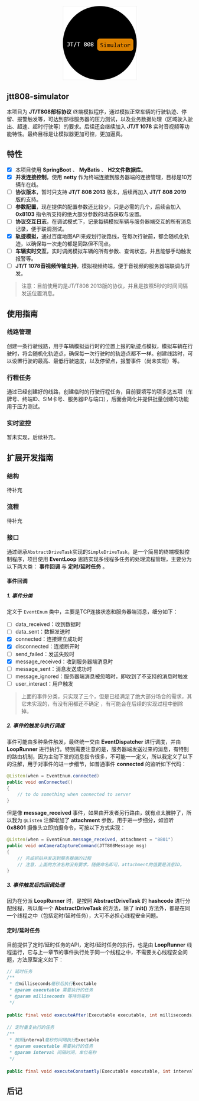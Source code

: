 <div align="center">
	<img src="./doc/logo.png" />
</div>

## jtt808-simulator
本项目为 **JT/T808部标协议** 终端模拟程序，通过模拟正常车辆的行驶轨迹、停留、报警触发等，可达到部标服务器的压力测试，以及业务数据处理（区域驶入驶出、超速、超时行驶等）的要求。后续还会继续加入 **JT/T 1078** 实时音视频等功能特性。最终目标是让模拟器更加可控，更加逼真。

## 特性
- [x] 本项目使用 **SpringBoot** 、 **MyBatis** 、 **H2文件数据库**。
- [x] **并发连接控制**，使用 **netty** 作为终端连接到服务器端的连接管理，目标是10万辆车在线。
- [ ] **协议版本**，暂时只支持 **JT/T 808 2013** 版本，后续再加入 **JT/T 808 2019** 版的支持。
- [ ] **参数配置**，现在提供的配置参数还比较少，只是必需的几个，后续会加入 **0x8103** 指令所支持的绝大部分参数的动态获取与设置。
- [ ] **协议交互日志**，在调试模式下，记录每辆模拟车辆与服务器端交互的所有消息记录，便于联调测试。
- [x] **轨迹模拟**，通过百度地图API来规划行驶路线，在每次行驶前，都会随机化轨迹，以确保每一次走的都是同路但不同点。
- [ ] **车辆实时交互**，实时调阅模拟车辆的所有参数、查询状态，并且能够手动触发报警等。
- [ ] **JT/T 1078音视频传输支持**，模拟视频终端，便于音视频的服务器端联调与开发。

> 注意：目前使用的是JT/T808 2013版的协议，并且是按照5秒的时间间隔发送位置消息。

## 使用指南
### 线路管理
创建一条行驶线路，用于车辆模拟运行时的位置上报的轨迹点模拟，模拟车辆在行驶时，将会随机化轨迹点，确保每一次行驶时的轨迹点都不一样。创建线路时，可以设置行驶的最高、最低行驶速度，以及停留点，报警事件（尚未实现）等。

### 行程任务
通过已经创建好的线路，创建临时的行驶行程任务，目前要填写的项多达五项（车牌号、终端ID、SIM卡号、服务器IP与端口），后面会简化并提供批量创建的功能用于压力测试。

### 实时监控
暂未实现，后续补充。

## 扩展开发指南
### 结构
待补充

### 流程
待补充

### 接口
通过继承`AbstractDriveTask`实现的`SimpleDriveTask`，是一个简易的终端模拟控制程序，项目使用 **EventLoop** 思路实现多线程多任务的处理流程管理，主要分为以下两大类： **事件回调** 与 **定时/延时任务** 。

#### 事件回调
##### 1. 事件分类

定义于 `EventEnum` 类中，主要是TCP连接状态和服务器端消息，细分如下：

- [ ] data_received：收到数据时
- [ ] data_sent：数据发送时
- [x] connected：连接建立成功时
- [x] disconnected：连接断开时
- [ ] send_failed：发送失败时
- [x] message_received：收到服务器端消息时
- [ ] message_sent：消息发送成功时
- [ ] message_ignored：服务器端消息被忽略时，即收到了不支持的消息时触发
- [ ] user_interact：用户触发

> 上面的事件分类，只实现了三个，但是已经满足了绝大部分场合的需求，其它未实现的，有没有用都还不确定 ，有可能会在后续的实现过程中删除掉。

##### 2. 事件的触发与执行调度
事件可能由多种条件触发，最终统一交由 **EventDispatcher** 进行调度，并由 **LoopRunner** 进行执行。特别需要注意的是，服务器端发送过来的消息，有特别的路由机制，因为主动下发的消息指令很多，不可能一一定义，所以我定义了以下的注解，用于对事件的进一步细节，如普通事件 **connected** 的监听如下代码：

```java
@Listen(when = EventEnum.connected)
public void onConnected()
{
	// to do something when connected to server
}
```

但是像 **message_received** 事件，如果由开发者另行路由，就有点太臃肿了，所以我为 `@Listen` 注解增加了 **attachment** 参数，用于进一步细分，如监听 **0x8801** 摄像头立即拍摄命令，可按以下方式实现：

```java
@Listen(when = EventEnum.message_received, attachment = "8801")
public void onCameraCaptureCommand(JTT808Message msg)
{
	// 完成抓拍并发送到服务器端的过程
    // 注意，上面的方法名称没有要求，随便命名即可，attachment的值要是消息ID。
}
```

##### 3. 事件触发后的回调处理
因为在分派 **LoopRunner** 时，是按照 **AbstractDriveTask** 的 **hashcode** 进行分配线程，所以每一个 **AbstractDriveTask** 的方法，除了 **init()** 方法外，都是在同一个线程之中（包括定时/延时任务），大可不必担心线程安全问题。

#### 定时/延时任务
目前提供了定时/延时任务的API，定时/延时任务的执行，也是由 **LoopRunner** 线程运行，它与上一章节的事件执行处于同一个线程之中，不需要关心线程安全问题，方法原型定义如下：

```java
// 延时任务
/**
 * 在milliseconds毫秒后执行Exectable
 * @param executable 需要执行的任务
 * @param milliseconds 等待的毫秒
 */

public final void executeAfter(Executable executable, int milliseconds);

// 定时重复执行的任务
/**
 * 按照interval毫秒的间隔执行Exectable
 * @param executable 需要执行的任务
 * @param interval 间隔时间，单位毫秒
 */

public final void executeConstantly(Executable executable, int interval);

```

## 后记